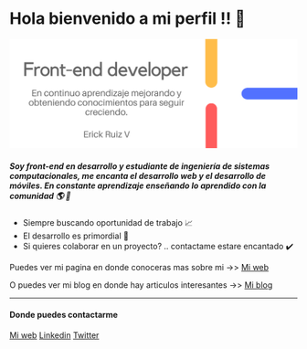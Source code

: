 
# Hola bienvenido a mi perfil  !! :wave:
![Imagen](https://raw.githubusercontent.com/ErickRV19/erickrv19/master/img/profile.png "Imagen")

##### Soy front-end en desarrollo y estudiante de ingeniería de sistemas computacionales, me encanta el desarrollo web y el desarrollo de móviles. En constante aprendizaje enseñando lo aprendido con la comunidad :earth_americas: :rocket:

- Siempre buscando oportunidad de trabajo :chart_with_upwards_trend:
- El desarrollo es primordial :pushpin:
- Si quieres colaborar en un proyecto? .. contactame estare encantado :heavy_check_mark:

Puedes ver mi pagina en donde conoceras mas sobre mi  ->> [Mi web](https://erickrv19.github.io/ "Mi web")

O puedes ver mi blog en donde hay articulos interesantes  ->> [Mi blog](https://erick-ruiz-blog.netlify.app/ "Mi blog")

------------

#### Donde puedes contactarme
[Mi web](https://erickrv19.github.io/ "Mi web")
[Linkedin](https://www.linkedin.com/in/erick-ruiz-v-97b5b5193 "Linkedin")
[Twitter](https://twitter.com/ErickRV19 "Twitter")
